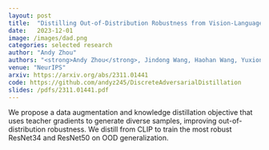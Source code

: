 ```yaml
---
layout: post
title:  "Distilling Out-of-Distribution Robustness from Vision-Language Foundation Models"
date:   2023-12-01
image: /images/dad.png
categories: selected research
author: "Andy Zhou"
authors: "<strong>Andy Zhou</strong>, Jindong Wang, Haohan Wang, Yuxiong Wang"
venue: "NeurIPS"
arxiv: https://arxiv.org/abs/2311.01441 
code: https://github.com/andyz245/DiscreteAdversarialDistillation
slides: /pdfs/2311.01441.pdf
---
```

We propose a data augmentation and knowledge distillation objective that uses teacher gradients to generate diverse samples, improving out-of-distribution robustness. We distill from CLIP to train the most robust ResNet34 and ResNet50 on OOD generalization.